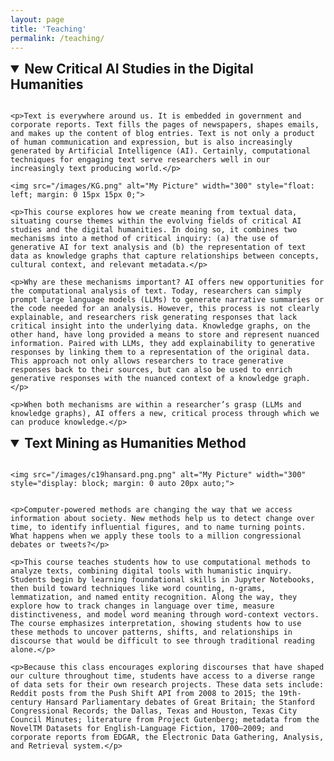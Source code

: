 ```yaml
---
layout: page
title: 'Teaching'
permalink: /teaching/
---
```


<details open>
  <summary style="font-size: 1.5em;"><strong>New Critical AI Studies in the Digital Humanities</strong></summary>
  <br>

  <div style="overflow: auto;">
    

    <p>Text is everywhere around us. It is embedded in government and corporate reports. Text fills the pages of newspapers, shapes emails, and makes up the content of blog entries. Text is not only a product of human communication and expression, but is also increasingly generated by Artificial Intelligence (AI). Certainly, computational techniques for engaging text serve researchers well in our increasingly text producing world.</p>
    
    <img src="/images/KG.png" alt="My Picture" width="300" style="float: left; margin: 0 15px 15px 0;">
    
    <p>This course explores how we create meaning from textual data, situating course themes within the evolving fields of critical AI studies and the digital humanities. In doing so, it combines two mechanisms into a method of critical inquiry: (a) the use of generative AI for text analysis and (b) the representation of text data as knowledge graphs that capture relationships between concepts, cultural context, and relevant metadata.</p>

    <p>Why are these mechanisms important? AI offers new opportunities for the computational analysis of text. Today, researchers can simply prompt large language models (LLMs) to generate narrative summaries or the code needed for an analysis. However, this process is not clearly explainable, and researchers risk generating responses that lack critical insight into the underlying data. Knowledge graphs, on the other hand, have long provided a means to store and represent nuanced information. Paired with LLMs, they add explainability to generative responses by linking them to a representation of the original data. This approach not only allows researchers to trace generative responses back to their sources, but can also be used to enrich generative responses with the nuanced context of a knowledge graph.</p>

    <p>When both mechanisms are within a researcher’s grasp (LLMs and knowledge graphs), AI offers a new, critical process through which we can produce knowledge.</p>
  </div>
</details>



<details open>
  <summary style="font-size: 1.5em;"><strong>Text Mining as Humanities Method</strong></summary>
  <br>

  <div style="overflow: auto;">
    
    <img src="/images/c19hansard.png.png" alt="My Picture" width="300" style="display: block; margin: 0 auto 20px auto;">


    <p>Computer-powered methods are changing the way that we access information about society. New methods help us to detect change over time, to identify influential figures, and to name turning points. What happens when we apply these tools to a million congressional debates or tweets?</p>

    <p>This course teaches students how to use computational methods to analyze texts, combining digital tools with humanistic inquiry. Students begin by learning foundational skills in Jupyter Notebooks, then build toward techniques like word counting, n-grams, lemmatization, and named entity recognition. Along the way, they explore how to track changes in language over time, measure distinctiveness, and model word meaning through word-context vectors. The course emphasizes interpretation, showing students how to use these methods to uncover patterns, shifts, and relationships in discourse that would be difficult to see through traditional reading alone.</p>

    <p>Because this class encourages exploring discourses that have shaped our culture throughout time, students have access to a diverse range of data sets for their own research projects. These data sets include: Reddit posts from the Push Shift API from 2008 to 2015; the 19th-century Hansard Parliamentary debates of Great Britain; the Stanford Congressional Records; the Dallas, Texas and Houston, Texas City Council Minutes; literature from Project Gutenberg; metadata from the NovelTM Datasets for English-Language Fiction, 1700–2009; and corporate reports from EDGAR, the Electronic Data Gathering, Analysis, and Retrieval system.</p>

  </div>
</details>

